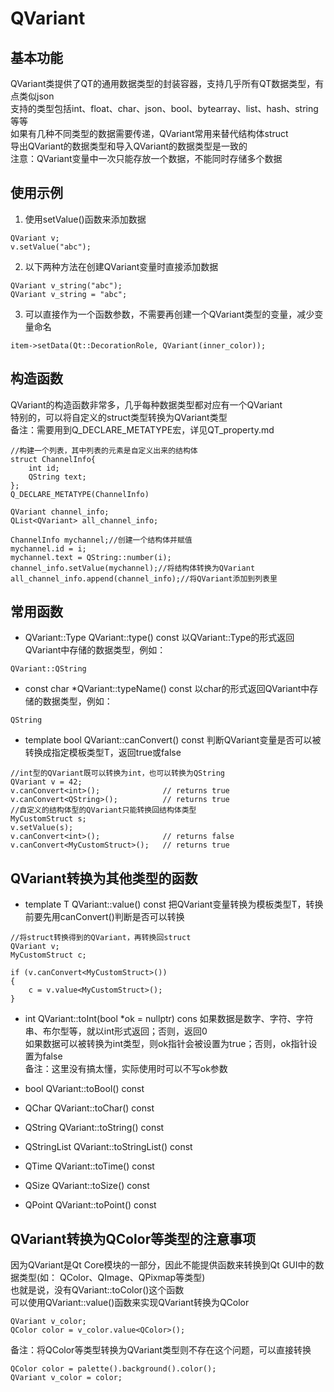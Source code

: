 # QVariant

## 基本功能
QVariant类提供了QT的通用数据类型的封装容器，支持几乎所有QT数据类型，有点类似json  
支持的类型包括int、float、char、json、bool、bytearray、list、hash、string等等  
如果有几种不同类型的数据需要传递，QVariant常用来替代结构体struct  
导出QVariant的数据类型和导入QVariant的数据类型是一致的  
注意：QVariant变量中一次只能存放一个数据，不能同时存储多个数据  


## 使用示例
1. 使用setValue()函数来添加数据  
```
QVariant v;
v.setValue("abc");
```
2. 以下两种方法在创建QVariant变量时直接添加数据  
```
QVariant v_string("abc");
QVariant v_string = "abc";
```
3. 可以直接作为一个函数参数，不需要再创建一个QVariant类型的变量，减少变量命名
```
item->setData(Qt::DecorationRole, QVariant(inner_color));
```


## 构造函数
QVariant的构造函数非常多，几乎每种数据类型都对应有一个QVariant  
特别的，可以将自定义的struct类型转换为QVariant类型  
备注：需要用到Q_DECLARE_METATYPE宏，详见QT_property.md  
```
//构建一个列表，其中列表的元素是自定义出来的结构体  
struct ChannelInfo{
    int id;
    QString text;
};
Q_DECLARE_METATYPE(ChannelInfo)

QVariant channel_info;
QList<QVariant> all_channel_info;

ChannelInfo mychannel;//创建一个结构体并赋值
mychannel.id = i;
mychannel.text = QString::number(i);
channel_info.setValue(mychannel);//将结构体转换为QVariant
all_channel_info.append(channel_info);//将QVariant添加到列表里
```


## 常用函数
* QVariant::Type QVariant::type() const
以QVariant::Type的形式返回QVariant中存储的数据类型，例如：  
```
QVariant::QString
```

* const char \*QVariant::typeName() const
以char的形式返回QVariant中存储的数据类型，例如：  
```
QString
```

* template <typename T> bool QVariant::canConvert() const
判断QVariant变量是否可以被转换成指定模板类型T，返回true或false  
```
//int型的QVariant既可以转换为int，也可以转换为QString
QVariant v = 42;
v.canConvert<int>();              // returns true
v.canConvert<QString>();          // returns true
//自定义的结构体型的QVariant只能转换回结构体类型
MyCustomStruct s;
v.setValue(s);
v.canConvert<int>();              // returns false
v.canConvert<MyCustomStruct>();   // returns true
```


## QVariant转换为其他类型的函数
* template <typename T> T QVariant::value() const
把QVariant变量转换为模板类型T，转换前要先用canConvert()判断是否可以转换  
```
//将struct转换得到的QVariant，再转换回struct
QVariant v;
MyCustomStruct c;

if (v.canConvert<MyCustomStruct>())
{
	c = v.value<MyCustomStruct>();
}
```

* int QVariant::toInt(bool \*ok = nullptr) cons
如果数据是数字、字符、字符串、布尔型等，就以int形式返回；否则，返回0  
如果数据可以被转换为int类型，则ok指针会被设置为true；否则，ok指针设置为false  
备注：这里没有搞太懂，实际使用时可以不写ok参数  

* bool QVariant::toBool() const

* QChar QVariant::toChar() const

* QString QVariant::toString() const

* QStringList QVariant::toStringList() const

* QTime QVariant::toTime() const

* QSize QVariant::toSize() const

* QPoint QVariant::toPoint() const


## QVariant转换为QColor等类型的注意事项
因为QVariant是Qt Core模块的一部分，因此不能提供函数来转换到Qt GUI中的数据类型(如： QColor、QImage、QPixmap等类型)  
也就是说，没有QVariant::toColor()这个函数  
可以使用QVariant::value()函数来实现QVariant转换为QColor  
```
QVariant v_color;
QColor color = v_color.value<QColor>();
```
备注：将QColor等类型转换为QVariant类型则不存在这个问题，可以直接转换  
```
QColor color = palette().background().color();
QVariant v_color = color;
```
